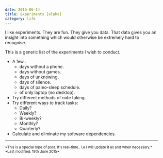 ```yaml
---
date: 2015-06-14
title: Experiments [alpha]
category: life
---
```


I like experiments. They are fun. They give you data. That data gives you an insight into something which would otherwise be extremely hard to recognise.

<!--more-->

This is a generic list of the experiments I wish to conduct.

* A few..
	- days without a phone.
	- days without games.
	- days of unknowing.
	- days of silence.
	- days of paleo-sleep schedule.
	- of only laptop (no desktop).
* Try different methods of note taking.
* Try different ways to track tasks:
	- Daily?
	- Weekly?
	- Bi-weekly?
	- Monthly?
	- Quarterly?
* Calculate and eliminate my software dependencies.

<hr>
<small>*This is a special type of post. It's real-time.. i.e I will update it as and when necessary.*</small>  
<small>*Last modified: 19th June 2015*</small>
